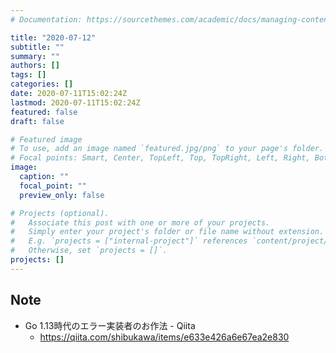 ```yaml
---
# Documentation: https://sourcethemes.com/academic/docs/managing-content/

title: "2020-07-12"
subtitle: ""
summary: ""
authors: []
tags: []
categories: []
date: 2020-07-11T15:02:24Z
lastmod: 2020-07-11T15:02:24Z
featured: false
draft: false

# Featured image
# To use, add an image named `featured.jpg/png` to your page's folder.
# Focal points: Smart, Center, TopLeft, Top, TopRight, Left, Right, BottomLeft, Bottom, BottomRight.
image:
  caption: ""
  focal_point: ""
  preview_only: false

# Projects (optional).
#   Associate this post with one or more of your projects.
#   Simply enter your project's folder or file name without extension.
#   E.g. `projects = ["internal-project"]` references `content/project/deep-learning/index.md`.
#   Otherwise, set `projects = []`.
projects: []
---
```


## Note

* Go 1.13時代のエラー実装者のお作法 - Qiita
  * https://qiita.com/shibukawa/items/e633e426a6e67ea2e830
